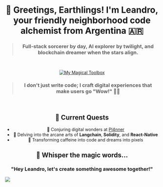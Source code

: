 <h1 align="center">🚀 Greetings, Earthlings! I'm Leandro, your friendly neighborhood code alchemist from Argentina 🇦🇷</h1>

<div align="center">
  
  > <h3>Full-stack sorcerer by day, AI explorer by twilight, and blockchain dreamer when the stars align. </h3>

  <br>

  [![My Magical Toolbox](https://skillicons.dev/icons?i=js,html,css,ae,firebase,ai,mongodb,nextjs,nodejs,notion,ps,pr,prisma,pug,py,react,redux,sass,tailwind,ts,vite,astro&perline=11)](https://leanfiadone.vercel.app/)
    <br>
  > <h3>I don't just write code; I craft digital experiences that make users go "Wow!" 🎩✨</h3>
  <br>

  ## 🔮 Current Quests

  - 🌟 Conjuring digital wonders at [Pl4nner](https://pl4nner.com/)
  - 🧠 Delving into the arcane arts of **Langchain**, **Solidity**, and **React-Native**
  - 🎨 Transforming caffeine into code and dreams into pixels

  ## 💬 Whisper the magic words...
  
  ### "Hey Leandro, let's create something awesome together!"

</div>

<img src="https://raw.githubusercontent.com/Trilokia/Trilokia/379277808c61ef204768a61bbc5d25bc7798ccf1/bottom_header.svg" />
  

</div>





